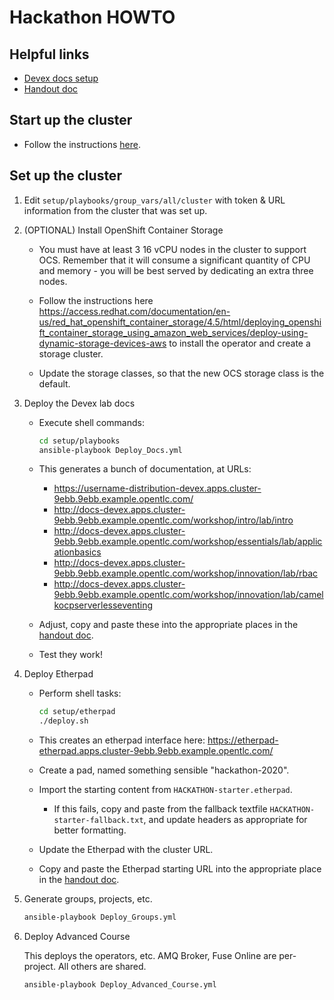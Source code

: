 # Hackathon HOWTO

## Helpful links

* [Devex docs setup](https://docs.google.com/document/d/1cP0Bby1we9sI7NDMJHgwqLVoz-IRmmrmF_2VwfyPUVM/)
* [Handout doc](https://docs.google.com/document/d/1I1EmMvgd-EDkF47owUWf0AcixVBie5En9ynYKvE8STo/edit)

## Start up the cluster

* Follow the instructions [here](https://docs.google.com/document/d/1mnHIHaoP6-yeNITU_4QdkISfMhiuXpxdxKFgQuNaG9E/).

## Set up the cluster

1. Edit `setup/playbooks/group_vars/all/cluster` with token & URL information from the cluster that was set up.

1. (OPTIONAL) Install OpenShift Container Storage

    * You must have at least 3 16 vCPU nodes in the cluster to support OCS.  Remember that it will consume a significant quantity of CPU and memory - you will be best served by dedicating an extra three nodes.

    * Follow the instructions here https://access.redhat.com/documentation/en-us/red_hat_openshift_container_storage/4.5/html/deploying_openshift_container_storage_using_amazon_web_services/deploy-using-dynamic-storage-devices-aws to install the operator and create a storage cluster.

    * Update the storage classes, so that the new OCS storage class is the default.

1. Deploy the Devex lab docs

    * Execute shell commands:

        ```sh
        cd setup/playbooks
        ansible-playbook Deploy_Docs.yml
        ```

    * This generates a bunch of documentation, at URLs:

        * https://username-distribution-devex.apps.cluster-9ebb.9ebb.example.opentlc.com/
        * http://docs-devex.apps.cluster-9ebb.9ebb.example.opentlc.com/workshop/intro/lab/intro
        * http://docs-devex.apps.cluster-9ebb.9ebb.example.opentlc.com/workshop/essentials/lab/applicationbasics
        * http://docs-devex.apps.cluster-9ebb.9ebb.example.opentlc.com/workshop/innovation/lab/rbac
        * http://docs-devex.apps.cluster-9ebb.9ebb.example.opentlc.com/workshop/innovation/lab/camelkocpserverlesseventing
    
    * Adjust, copy and paste these into the appropriate places in the [handout doc](#helpful-links).

    * Test they work!

1. Deploy Etherpad
    
    * Perform shell tasks:
    
        ```sh
        cd setup/etherpad
        ./deploy.sh
        ```

    * This creates an etherpad interface here: https://etherpad-etherpad.apps.cluster-9ebb.9ebb.example.opentlc.com/

    * Create a pad, named something sensible "hackathon-2020".

    * Import the starting content from `HACKATHON-starter.etherpad`.
        
        * If this fails, copy and paste from the fallback textfile `HACKATHON-starter-fallback.txt`, and update headers as appropriate for better formatting.

    * Update the Etherpad with the cluster URL.

    * Copy and paste the Etherpad starting URL into the appropriate place in the [handout doc](#helpful-links).

1. Generate groups, projects, etc.

    ```sh
    ansible-playbook Deploy_Groups.yml
    ```

1. Deploy Advanced Course 

    This deploys the operators, etc.  AMQ Broker, Fuse Online are per-project.  All others are shared.

    ```sh
    ansible-playbook Deploy_Advanced_Course.yml
    ```

